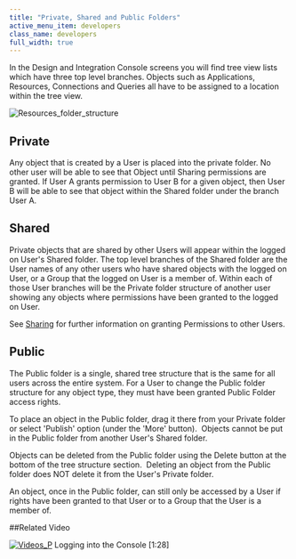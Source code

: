 ```yaml
---
title: "Private, Shared and Public Folders"
active_menu_item: developers
class_name: developers
full_width: true
---
```



In the Design and Integration Console screens you will find tree view lists which have three top level branches. Objects such as Applications, Resources, Connections and Queries all have to be assigned to a location within the tree view.

![Resources\_folder\_structure](/img/docs/resources_folder_structure.zoom45.png)

## Private

Any object that is created by a User is placed into the private folder. No other user will be able to see that Object until Sharing permissions are granted. If User A grants permission to User B for a given object, then User B will be able to see that object within the Shared folder under the branch User A.

## Shared

Private objects that are shared by other Users will appear within the logged on User's Shared folder. The top level branches of the Shared folder are the User names of any other users who have shared objects with the logged on User, or a Group that the logged on User is a member of. Within each of those User branches will be the Private folder structure of another user showing any objects where permissions have been granted to the logged on User.

See [Sharing](/developers/documentation/product-guide/the-console/sharing) for further information on granting Permissions to other Users.

## Public

The Public folder is a single, shared tree structure that is the same for all users across the entire system. For a User to change the Public folder structure for any object type, they must have been granted Public Folder access rights.

To place an object in the Public folder, drag it there from your Private folder or select 'Publish' option (under the 'More' button).  Objects cannot be put in the Public folder from another User's Shared folder.

Objects can be deleted from the Public folder using the Delete button at the bottom of the tree structure section.  Deleting an object from the Public folder does NOT delete it from the User's Private folder.

An object, once in the Public folder, can still only be accessed by a User if rights have been granted to that User or to a Group that the User is a member of.

##Related Video

[![Videos\_P](/img/docs/videos_p.png)](http://www.youtube.com/v/56jct5SJLIo?autoplay=1&hd=1&fs=1&showsearch=0&rel=0&) Logging into the Console [1:28]

